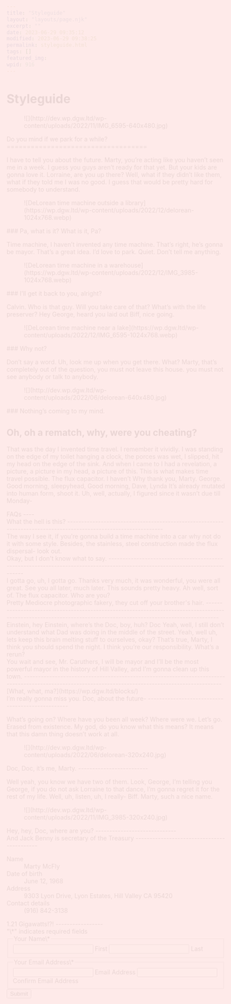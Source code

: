 ```yaml
---
title: "Styleguide"
layout: "layouts/page.njk"
excerpt: ""
date: 2023-06-29 09:35:12
modified: 2023-06-29 09:38:25
permalink: styleguide.html
tags: []
featured_img: 
wpid: 916
---
```


# Styleguide

<div class="dgwltd-block dgwltd-hero is-style-default  has-background has-secondary-background-color  alignfull has-text-align-left has-image    has-overlay " id="block_1460900f9d96bb1b56435465d8cfe414"> <link as="image" href="http://dev.wp.dgw.ltd/wp-content/uploads/2022/11/IMG_6595-640x480.jpg" media="(max-width: 39.6875em)" rel="preload"></link> <link as="image" href="http://dev.wp.dgw.ltd/wp-content/uploads/2022/11/IMG_6595.jpg" media="(min-width: 40.0625em)" rel="preload"></link> <style>
					#block_1460900f9d96bb1b56435465d8cfe414.dgwltd-hero:before {
						display: block;
						z-index: 2;
						content: '';
						position: absolute;
						top: 0;
						right: 0;
						bottom: 0;
						left: 0;
						background-color: #fe9f97;
						opacity:0.7;
					}
					</style><div class="block__background"> <figure> <picture> <source media="(min-width: 64em)" srcset="http://dev.wp.dgw.ltd/wp-content/uploads/2022/11/IMG_6595.jpg"> ![](http://dev.wp.dgw.ltd/wp-content/uploads/2022/11/IMG_6595-640x480.jpg) </source></picture> </figure> </div><div class="dgwltd-hero__wrapper"><div class="dgwltd-hero__inner"><div class="dgwltd-hero__content stack"><div class="acf-innerblocks-container">Do you mind if we park for a while?
===================================

I have to tell you about the future. Marty, you’re acting like you haven’t seen me in a week. I guess you guys aren’t ready for that yet. But your kids are gonna love it. Lorraine, are you up there? Well, what if they didn’t like them, what if they told me I was no good. I guess that would be pretty hard for somebody to understand.

</div> </div> </div> </div></div><div class="wp-block-columns is-layout-flex wp-container-core-columns-is-layout-1 wp-block-columns-is-layout-flex"><div class="wp-block-column is-layout-flow wp-block-column-is-layout-flow"><figure class="wp-block-image size-large">![DeLorean time machine outside a library](https://wp.dgw.ltd/wp-content/uploads/2022/12/delorean-1024x768.webp)</figure>### Pa, what is it? What is it, Pa?

Time machine, I haven’t invented any time machine. That’s right, he’s gonna be mayor. That’s a great idea. I’d love to park. Quiet. Don’t tell me anything.

</div><div class="wp-block-column is-layout-flow wp-block-column-is-layout-flow"><figure class="wp-block-image size-large">![DeLorean time machine in a warehouse](https://wp.dgw.ltd/wp-content/uploads/2022/12/IMG_3985-1024x768.webp)</figure>### I’ll get it back to you, alright?

Calvin. Who is that guy. Will you take care of that? What’s with the life preserver? Hey George, heard you laid out Biff, nice going.

</div><div class="wp-block-column is-layout-flow wp-block-column-is-layout-flow"><figure class="wp-block-image size-large">![DeLorean time machine near a lake](https://wp.dgw.ltd/wp-content/uploads/2022/12/IMG_6595-1024x768.webp)</figure>### Why not?

Don’t say a word. Uh, look me up when you get there. What? Marty, that’s completely out of the question, you must not leave this house. you must not see anybody or talk to anybody.

</div></div><div class="dgwltd-block dgwltd-feature  has-background has-tertiary-background-color  alignfull has-text-align-left has-image  has-overlay " id="block_621189738da9c3162f64d36c9dacb9a1"> <style>
					#block_621189738da9c3162f64d36c9dacb9a1.dgwltd-feature:before {
						display: block;
						z-index: 2;
						content: '';
						position: absolute;
						top: 0;
						right: 0;
						bottom: 0;
						left: 0;
						background-color: #ffffff;
						opacity:0.7;
					}
				</style><div class="block__background"> <figure> <picture> <source media="(min-width: 900px)" srcset="http://dev.wp.dgw.ltd/wp-content/uploads/2022/06/delorean-1536x1152.jpg"> ![](http://dev.wp.dgw.ltd/wp-content/uploads/2022/06/delorean-640x480.jpg) </source></picture> </figure> </div><div class="dgwltd-feature__wrapper"><div class="dgwltd-feature__inner"><div class="dgwltd-feature__content"><div class="acf-innerblocks-container">### Nothing’s coming to my mind.

Oh, oh a rematch, why, were you cheating?
-----------------------------------------

That was the day I invented time travel. I remember it vividly. I was standing on the edge of my toilet hanging a clock, the porces was wet, I slipped, hit my head on the edge of the sink. And when I came to I had a revelation, a picture, a picture in my head, a picture of this. This is what makes time travel possible. The flux capacitor. I haven’t Why thank you, Marty. George. Good morning, sleepyhead, Good morning, Dave, Lynda It’s already mutated into human form, shoot it. Uh, well, actually, I figured since it wasn’t due till Monday-

</div> </div> </div> </div></div><div class="wp-block-columns is-layout-flex wp-container-core-columns-is-layout-2 wp-block-columns-is-layout-flex"><div class="wp-block-column is-layout-flow wp-block-column-is-layout-flow" style="flex-basis:33.33%">FAQs
----

</div><div class="wp-block-column is-layout-flow wp-block-column-is-layout-flow" style="flex-basis:66.66%"><div class="dgwltd-block dgwltd-accordion " id="block_9f4460bf2db45bfba674d590411903cd"><div class="govuk-accordion" data-module="govuk-accordion" id="accordion-default"><div class="govuk-accordion__section"><div class="govuk-accordion__section-header"> <span class="govuk-accordion__section-button" id="accordion-default-heading-1"> What the hell is this? </span> 
----------------------------------------------------------------------------------------------------------------

 </div><div aria-labelledby="accordion-default-heading-1" class="govuk-accordion__section-content" id="accordion-default-content-1">The way I see it, if you’re gonna build a time machine into a car why not do it with some style. Besides, the stainless, steel construction made the flux dispersal- look out.

 </div> </div><div class="govuk-accordion__section"><div class="govuk-accordion__section-header"> <span class="govuk-accordion__section-button" id="accordion-default-heading-2"> Okay, but I don't know what to say. </span> 
-----------------------------------------------------------------------------------------------------------------------------

 </div><div aria-labelledby="accordion-default-heading-2" class="govuk-accordion__section-content" id="accordion-default-content-2">I gotta go, uh, I gotta go. Thanks very much, it was wonderful, you were all great. See you all later, much later. This sounds pretty heavy. Ah well, sort of. The flux capacitor. Who are you?

 </div> </div><div class="govuk-accordion__section"><div class="govuk-accordion__section-header"> <span class="govuk-accordion__section-button" id="accordion-default-heading-3"> Pretty Mediocre photographic fakery, they cut off your brother's hair. </span> 
----------------------------------------------------------------------------------------------------------------------------------------------------------------

 </div><div aria-labelledby="accordion-default-heading-3" class="govuk-accordion__section-content" id="accordion-default-content-3">Einstein, hey Einstein, where’s the Doc, boy, huh? Doc Yeah, well, I still don’t understand what Dad was doing in the middle of the street. Yeah, well uh, lets keep this brain melting stuff to ourselves, okay? That’s true, Marty, I think you should spend the night. I think you’re our responsibility. What’s a rerun?

 </div> </div> </div></div></div></div><div class="dgwltd-block dgwltd-feature  has-background has-primary-background-color  has-text-color has-light-color  alignfull has-text-align-left  " id="block_794f9758dc382ed8c4cb2a63c576bed4"><div class="dgwltd-feature__wrapper"><div class="dgwltd-feature__inner"><div class="dgwltd-feature__content"><div class="acf-innerblocks-container">
You wait and see, Mr. Caruthers, I will be mayor and I’ll be the most powerful mayor in the history of Hill Valley, and I’m gonna clean up this town.
-----------------------------------------------------------------------------------------------------------------------------------------------------

<div class="wp-block-button is-style-fill">[What, what, ma?](https://wp.dgw.ltd/blocks/)</div></div> </div> </div> </div></div> <style>
	#block_5e03497681213cb94ef6d02f13ddaa99 .dgwltd-cta__image .frame {
		aspect-ratio: 4/3;
	}
  </style><div class="dgwltd-block dgwltd-cta  has-image  aspect-4_3" id="block_5e03497681213cb94ef6d02f13ddaa99"><div class="dgwltd-cta__inner"><div class="dgwltd-cta__content"><div class="acf-innerblocks-container">I’m really gonna miss you. Doc, about the future-
-------------------------------------------------

What’s going on? Where have you been all week? Where were we. Let’s go. Erased from existence. My god, do you know what this means? It means that this damn thing doesn’t work at all.

</div> </div> <figure class="dgwltd-cta__image"> <picture class="frame"> <source media="(min-width: 769px)" srcset="http://dev.wp.dgw.ltd/wp-content/uploads/2022/06/delorean-640x480.jpg"> ![](http://dev.wp.dgw.ltd/wp-content/uploads/2022/06/delorean-320x240.jpg) </source></picture> </figure> </div> </div> <style>
	#block_c1021a9cd1648df926acd3fe86641056 .dgwltd-cta__image .frame {
		aspect-ratio: 4/3;
	}
  </style><div class="dgwltd-block dgwltd-cta  has-image  aspect-4_3" data-state="reversed" id="block_c1021a9cd1648df926acd3fe86641056"><div class="dgwltd-cta__inner"><div class="dgwltd-cta__content"><div class="acf-innerblocks-container">Doc, Doc, it’s me, Marty.
-------------------------

Well yeah, you know we have two of them. Look, George, I’m telling you George, if you do not ask Lorraine to that dance, I’m gonna regret it for the rest of my life. Well, uh, listen, uh, I really- Biff. Marty, such a nice name.

</div> </div> <figure class="dgwltd-cta__image"> <picture class="frame"> <source media="(min-width: 769px)" srcset="http://dev.wp.dgw.ltd/wp-content/uploads/2022/11/IMG_3985-640x480.jpg"> ![](http://dev.wp.dgw.ltd/wp-content/uploads/2022/11/IMG_3985-320x240.jpg) </source></picture> </figure> </div> </div>Hey, hey, Doc, where are you?
-----------------------------

<div class="dgwltd-block dgwltd-summary-list" id="block_fb15142283e53edc7a731436c182dcee">And Jack Benny is secretary of the Treasury
-------------------------------------------

 <dl class="govuk-summary-list"><div class="govuk-summary-list__row"> <dt class="govuk-summary-list__key"> Name </dt> <dd class="govuk-summary-list__value"> Marty McFly </dd> </div><div class="govuk-summary-list__row"> <dt class="govuk-summary-list__key"> Date of birth </dt> <dd class="govuk-summary-list__value"> June 12, 1968 </dd> </div><div class="govuk-summary-list__row"> <dt class="govuk-summary-list__key"> Address </dt> <dd class="govuk-summary-list__value"> 9303 Lyon Drive, Lyon Estates, Hill Valley CA 95420 </dd> </div><div class="govuk-summary-list__row"> <dt class="govuk-summary-list__key"> Contact details </dt> <dd class="govuk-summary-list__value"> (916) 842-3138 </dd> </div> </dl></div><div class="wp-block-columns is-layout-flex wp-container-core-columns-is-layout-3 wp-block-columns-is-layout-flex"><div class="wp-block-column is-layout-flow wp-block-column-is-layout-flow" style="flex-basis:33.33%">1.21 Gigawatts!?!
-----------------

</div><div class="wp-block-column is-layout-flow wp-block-column-is-layout-flow" style="flex-basis:66.67%"><div class="gf_browser_unknown gform_wrapper gravity-theme gform-theme--no-framework" data-form-index="0" data-form-theme="gravity-theme" id="gform_wrapper_1"><div class="gform_heading">"<span class="gfield_required gfield_required_asterisk">\*</span>" indicates required fields

 </div><form action="" data-formid="1" enctype="multipart/form-data" id="gform_1" method="post" novalidate=""><div class="gform-body gform_body"><div class="gform_fields top_label form_sublabel_below description_below validation_below" id="gform_fields_1"><fieldset class="gfield gfield--type-name gfield_contains_required field_sublabel_below gfield--no-description field_description_below field_validation_below gfield_visibility_visible" data-js-reload="field_1_1" id="field_1_1"><legend class="gfield_label gform-field-label gfield_label_before_complex">Your Name<span class="gfield_required"><span class="gfield_required gfield_required_asterisk">\*</span></span></legend><div class="ginput_complex ginput_container ginput_container--name no_prefix has_first_name no_middle_name has_last_name no_suffix gf_name_has_2 ginput_container_name gform-grid-row" id="input_1_1"> <span class="name_first gform-grid-col gform-grid-col--size-auto" id="input_1_1_3_container"> <input aria-required="true" id="input_1_1_3" name="input_1.3" type="text" value=""></input> <label class="gform-field-label gform-field-label--type-sub " for="input_1_1_3">First</label> </span> <span class="name_last gform-grid-col gform-grid-col--size-auto" id="input_1_1_6_container"> <input aria-required="true" id="input_1_1_6" name="input_1.6" type="text" value=""></input> <label class="gform-field-label gform-field-label--type-sub " for="input_1_1_6">Last</label> </span> </div></fieldset><fieldset class="gfield gfield--type-email gfield_contains_required field_sublabel_below gfield--no-description field_description_below field_validation_below gfield_visibility_visible" data-js-reload="field_1_2" id="field_1_2"><legend class="gfield_label gform-field-label gfield_label_before_complex">Your Email Address<span class="gfield_required"><span class="gfield_required gfield_required_asterisk">\*</span></span></legend><div class="ginput_complex ginput_container ginput_container_email gform-grid-row" id="input_1_2_container"> <span class="ginput_left gform-grid-col gform-grid-col--size-auto" id="input_1_2_1_container"> <input aria-invalid="false" aria-required="true" autocomplete="email" class="" id="input_1_2" name="input_2" type="email" value=""></input> <label class="gform-field-label gform-field-label--type-sub " for="input_1_2">Email Address</label> </span> <span class="ginput_right gform-grid-col gform-grid-col--size-auto" id="input_1_2_2_container"> <input aria-invalid="false" aria-required="true" autocomplete="email" class="" id="input_1_2_2" name="input_2_2" type="email" value=""></input> <label class="gform-field-label gform-field-label--type-sub " for="input_1_2_2">Confirm Email Address</label> </span><div class="gf_clear gf_clear_complex"></div> </div></fieldset></div></div><div class="gform_footer top_label"> <input class="gform_button button" id="gform_submit_button_1" onclick="if(window["gf_submitting_1"]){return false;}  if( !jQuery("#gform_1")[0].checkValidity || jQuery("#gform_1")[0].checkValidity()){window["gf_submitting_1"]=true;}  " onkeypress="if( event.keyCode == 13 ){ if(window["gf_submitting_1"]){return false;} if( !jQuery("#gform_1")[0].checkValidity || jQuery("#gform_1")[0].checkValidity()){window["gf_submitting_1"]=true;}  jQuery("#gform_1").trigger("submit",[true]); }" type="submit" value="Submit"></input> <input class="gform_hidden" name="is_submit_1" type="hidden" value="1"></input> <input class="gform_hidden" name="gform_submit" type="hidden" value="1"></input> <input class="gform_hidden" name="gform_unique_id" type="hidden" value=""></input> <input class="gform_hidden" name="state_1" type="hidden" value="WyJbXSIsImNmZDk3MTUyNzMwOTgyY2JkYzI1ZDFhN2FhY2M3NTczIl0="></input> <input class="gform_hidden" id="gform_target_page_number_1" name="gform_target_page_number_1" type="hidden" value="0"></input> <input class="gform_hidden" id="gform_source_page_number_1" name="gform_source_page_number_1" type="hidden" value="1"></input> <input name="gform_field_values" type="hidden" value=""></input> </div> </form> </div><script>
gform.initializeOnLoaded( function() {gformInitSpinner( 1, 'http://dev.wp.dgw.ltd/wp-content/plugins/gravityforms/images/spinner.svg', true );jQuery('#gform_ajax_frame_1').on('load',function(){var contents = jQuery(this).contents().find('*').html();var is_postback = contents.indexOf('GF_AJAX_POSTBACK') >= 0;if(!is_postback){return;}var form_content = jQuery(this).contents().find('#gform_wrapper_1');var is_confirmation = jQuery(this).contents().find('#gform_confirmation_wrapper_1').length > 0;var is_redirect = contents.indexOf('gformRedirect(){') >= 0;var is_form = form_content.length > 0 && ! is_redirect && ! is_confirmation;var mt = parseInt(jQuery('html').css('margin-top'), 10) + parseInt(jQuery('body').css('margin-top'), 10) + 100;if(is_form){jQuery('#gform_wrapper_1').html(form_content.html());if(form_content.hasClass('gform_validation_error')){jQuery('#gform_wrapper_1').addClass('gform_validation_error');} else {jQuery('#gform_wrapper_1').removeClass('gform_validation_error');}setTimeout( function() { /* delay the scroll by 50 milliseconds to fix a bug in chrome */  }, 50 );if(window['gformInitDatepicker']) {gformInitDatepicker();}if(window['gformInitPriceFields']) {gformInitPriceFields();}var current_page = jQuery('#gform_source_page_number_1').val();gformInitSpinner( 1, 'http://dev.wp.dgw.ltd/wp-content/plugins/gravityforms/images/spinner.svg', true );jQuery(document).trigger('gform_page_loaded', [1, current_page]);window['gf_submitting_1'] = false;}else if(!is_redirect){var confirmation_content = jQuery(this).contents().find('.GF_AJAX_POSTBACK').html();if(!confirmation_content){confirmation_content = contents;}jQuery('#gform_wrapper_1').replaceWith(confirmation_content);jQuery(document).trigger('gform_confirmation_loaded', [1]);window['gf_submitting_1'] = false;wp.a11y.speak(jQuery('#gform_confirmation_message_1').text());}else{jQuery('#gform_1').append(contents);if(window['gformRedirect']) {gformRedirect();}}jQuery(document).trigger("gform_pre_post_render", [{ formId: "1", currentPage: "current_page", abort: function() { this.preventDefault(); } }]);                if (event && event.defaultPrevented) {                return;         }        const gformWrapperDiv = document.getElementById( "gform_wrapper_1" );        if ( gformWrapperDiv ) {            const visibilitySpan = document.createElement( "span" );            visibilitySpan.id = "gform_visibility_test_1";            gformWrapperDiv.insertAdjacentElement( "afterend", visibilitySpan );        }        const visibilityTestDiv = document.getElementById( "gform_visibility_test_1" );        let postRenderFired = false;                function triggerPostRender() {            if ( postRenderFired ) {                return;            }            postRenderFired = true;            jQuery( document ).trigger( 'gform_post_render', [1, current_page] );            gform.utils.trigger( { event: 'gform/postRender', native: false, data: { formId: 1, currentPage: current_page } } );            if ( visibilityTestDiv ) {                visibilityTestDiv.parentNode.removeChild( visibilityTestDiv );            }        }        function debounce( func, wait, immediate ) {            var timeout;            return function() {                var context = this, args = arguments;                var later = function() {                    timeout = null;                    if ( !immediate ) func.apply( context, args );                };                var callNow = immediate && !timeout;                clearTimeout( timeout );                timeout = setTimeout( later, wait );                if ( callNow ) func.apply( context, args );            };        }        const debouncedTriggerPostRender = debounce( function() {            triggerPostRender();        }, 200 );        if ( visibilityTestDiv && visibilityTestDiv.offsetParent === null ) {            const observer = new MutationObserver( ( mutations ) => {                mutations.forEach( ( mutation ) => {                    if ( mutation.type === 'attributes' && visibilityTestDiv.offsetParent !== null ) {                        debouncedTriggerPostRender();                        observer.disconnect();                    }                });            });            observer.observe( document.body, {                attributes: true,                childList: false,                subtree: true,                attributeFilter: [ 'style', 'class' ],            });        } else {            triggerPostRender();        }    } );} );
</script></div></div><div class="buffer"></div>